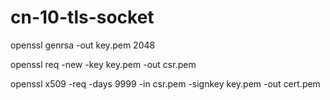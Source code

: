 # cn-10-tls-socket

openssl genrsa -out key.pem 2048

openssl req -new -key key.pem -out csr.pem

openssl x509 -req -days 9999 -in csr.pem -signkey key.pem -out cert.pem
